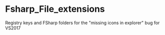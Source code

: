 # Fsharp_File_extensions
Registry keys and FSharp folders for the "missing icons in explorer" bug for VS2017
